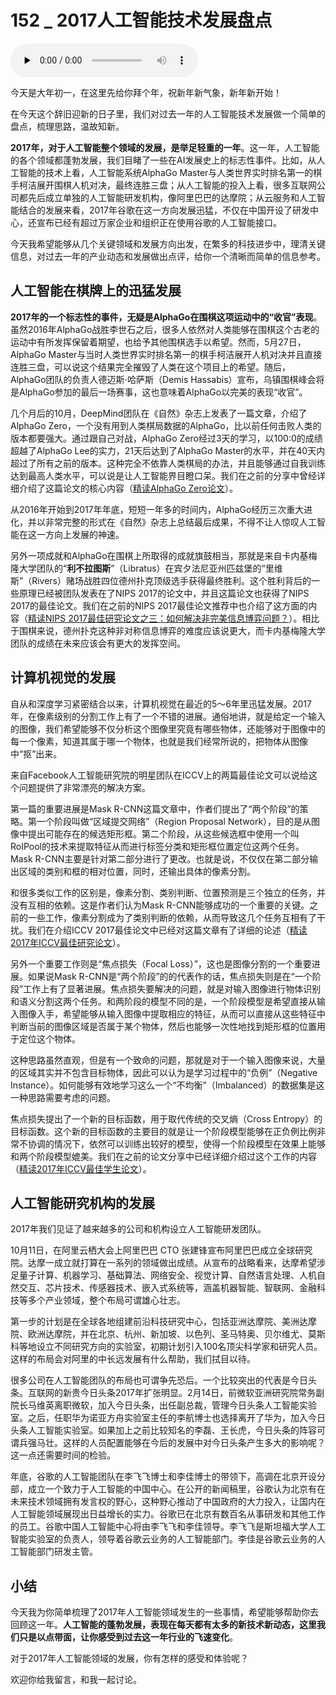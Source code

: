 # 152 _ 2017人工智能技术发展盘点

<audio id="audio" title="152 | 2017人工智能技术发展盘点" controls="" preload="none"><source id="mp3" src="https://static001.geekbang.org/resource/audio/0f/99/0f5c193cf22f6807fd174eb2e0398d99.mp3"></audio>

今天是大年初一，在这里先给你拜个年，祝新年新气象，新年新开始！

在今天这个辞旧迎新的日子里，我们对过去一年的人工智能技术发展做一个简单的盘点，梳理思路，温故知新。

**2017年，对于人工智能整个领域的发展，是举足轻重的一年**。这一年，人工智能的各个领域都蓬勃发展，我们目睹了一些在AI发展史上的标志性事件。比如，从人工智能的技术上看，人工智能系统AlphaGo Master与人类世界实时排名第一的棋手柯洁展开围棋人机对决，最终连胜三盘；从人工智能的投入上看，很多互联网公司都先后成立单独的人工智能研发机构，像阿里巴巴的达摩院；从云服务和人工智能结合的发展来看，2017年谷歌在这一方向发展迅猛，不仅在中国开设了研发中心，还宣布已经有超过万家企业和组织正在使用谷歌的人工智能接口。

今天我希望能够从几个关键领域和发展方向出发，在繁多的科技进步中，理清关键信息，对过去一年的产业动态和发展做出点评，给你一个清晰而简单的信息参考。

## 人工智能在棋牌上的迅猛发展

**2017年的一个标志性的事件，无疑是AlphaGo在围棋这项运动中的“收官”表现**。虽然2016年AlphaGo战胜李世石之后，很多人依然对人类能够在围棋这个古老的运动中有所发挥保留着期望，也给予其他围棋选手以希望。然而，5月27日，AlphaGo Master与当时人类世界实时排名第一的棋手柯洁展开人机对决并且直接连胜三盘，可以说这个结果完全摧毁了人类在这个项目上的希望。随后，AlphaGo团队的负责人德迈斯⋅哈萨斯（Demis Hassabis）宣布，乌镇围棋峰会将是AlphaGo参加的最后一场赛事，这也意味着AlphaGo以完美的表现“收官”。

几个月后的10月，DeepMind团队在《自然》杂志上发表了一篇文章，介绍了AlphaGo Zero，一个没有用到人类棋局数据的AlphaGo，比以前任何击败人类的版本都要强大。通过跟自己对战，AlphaGo Zero经过3天的学习，以100:0的成绩超越了AlphaGo Lee的实力，21天后达到了AlphaGo Master的水平，并在40天内超过了所有之前的版本。这种完全不依靠人类棋局的办法，并且能够通过自我训练达到最高人类水平，可以说是让人工智能界目瞪口呆。我们在之前的分享中曾经详细介绍了这篇论文的核心内容（[精读AlphaGo Zero论文](https://time.geekbang.org/column/article/654)）。

从2016年开始到2017年年底，短短一年多的时间内，AlphaGo经历三次重大进化，并以非常完整的形式在《自然》杂志上总结最后成果，不得不让人惊叹人工智能在这一方向上发展的神速。

另外一项成就和AlphaGo在围棋上所取得的成就旗鼓相当，那就是来自卡内基梅隆大学团队的“**利不拉图斯**”（Libratus）在宾夕法尼亚州匹兹堡的“里维斯”（Rivers）赌场战胜四位德州扑克顶级选手获得最终胜利。这个胜利背后的一些原理已经被团队发表在了NIPS 2017的论文中，并且这篇论文也获得了NIPS 2017的最佳论文。我们在之前的NIPS 2017最佳论文推荐中也介绍了这方面的内容（[精读NIPS 2017最佳研究论文之三：如何解决非完美信息博弈问题？](https://time.geekbang.org/column/article/3211)）。相比于围棋来说，德州扑克这种非对称信息博弈的难度应该说更大，而卡内基梅隆大学团队的成绩在未来应该会有更大的发挥空间。

## 计算机视觉的发展

自从和深度学习紧密结合以来，计算机视觉在最近的5～6年里迅猛发展。2017年，在像素级别的分割工作上有了一个不错的进展。通俗地讲，就是给定一个输入的图像，我们希望能够不仅分析这个图像里究竟有哪些物体，还能够对于图像中的每一个像素，知道其属于哪一个物体，也就是我们经常所说的，把物体从图像中“抠”出来。

来自Facebook人工智能研究院的明星团队在ICCV上的两篇最佳论文可以说给这个问题提供了非常漂亮的解决方案。

第一篇的重要进展是Mask R-CNN这篇文章中，作者们提出了“两个阶段”的策略。第一个阶段叫做“区域提交网络”（Region Proposal Network），目的是从图像中提出可能存在的候选矩形框。第二个阶段，从这些候选框中使用一个叫RoIPool的技术来提取特征从而进行标签分类和矩形框位置定位这两个任务。Mask R-CNN主要是针对第二部分进行了更改。也就是说，不仅仅在第二部分输出区域的类别和框的相对位置，同时，还输出具体的像素分割。

和很多类似工作的区别是，像素分割、类别判断、位置预测是三个独立的任务，并没有互相的依赖。这是作者们认为Mask R-CNN能够成功的一个重要的关键。之前的一些工作，像素分割成为了类别判断的依赖，从而导致这几个任务互相有了干扰。我们在介绍ICCV 2017最佳论文中已经对这篇文章有了详细的论述（[精读2017年ICCV最佳研究论文](https://time.geekbang.org/column/article/2681)）。

另外一个重要工作则是“焦点损失（Focal Loss）”，这也是图像分割的一个重要进展。如果说Mask R-CNN是“两个阶段”的的代表作的话，焦点损失则是在“一个阶段”工作上有了显著进展。焦点损失要解决的问题，就是对输入图像进行物体识别和语义分割这两个任务。和两阶段的模型不同的是，一个阶段模型是希望直接从输入图像入手，希望能够从输入图像中提取相应的特征，从而可以直接从这些特征中判断当前的图像区域是否属于某个物体，然后也能够一次性地找到矩形框的位置用于定位这个物体。

这种思路虽然直观，但是有一个致命的问题，那就是对于一个输入图像来说，大量的区域其实并不包含目标物体，因此可以认为是学习过程中的“负例”（Negative Instance）。如何能够有效地学习这么一个“不均衡”（Imbalanced）的数据集是这一种思路需要考虑的问题。

焦点损失提出了一个新的目标函数，用于取代传统的交叉熵（Cross Entropy）的目标函数。这个新的目标函数的主要目的就是让一个阶段模型能够在正负例比例非常不协调的情况下，依然可以训练出较好的模型，使得一个阶段模型在效果上能够和两个阶段模型媲美。我们在之前的论文分享中已经详细介绍过这个工作的内容（[精读2017年ICCV最佳学生论文](https://time.geekbang.org/column/article/2717)）。

## 人工智能研究机构的发展

2017年我们见证了越来越多的公司和机构设立人工智能研发团队。

10月11日，在阿里云栖大会上阿里巴巴 CTO 张建锋宣布阿里巴巴成立全球研究院。达摩一成立就打算在一系列的领域做出成绩。从宣布的战略看来，达摩希望涉足量子计算、机器学习、基础算法、网络安全、视觉计算、自然语言处理、人机自然交互、芯片技术、传感器技术、嵌入式系统等，涵盖机器智能、智联网、金融科技等多个产业领域，整个布局可谓雄心壮志。

第一步的计划是在全球各地组建前沿科技研究中心，包括亚洲达摩院、美洲达摩院、欧洲达摩院，并在北京、杭州、新加坡、以色列、圣马特奥、贝尔维尤、莫斯科等地设立不同研究方向的实验室，初期计划引入100名顶尖科学家和研究人员。这样的布局会对阿里的中长远发展有什么帮助，我们拭目以待。

很多公司在人工智能团队的布局也可谓争先恐后。一个比较突出的代表是今日头条。互联网的新贵今日头条2017年扩张明显。2月14日，前微软亚洲研究院常务副院长马维英离职微软，加入今日头条，出任副总裁，管理今日头条人工智能实验室。之后，任职华为诺亚方舟实验室主任的李航博士也选择离开了华为，加入今日头条人工智能实验室。如果加上之前比较知名的李磊、王长虎，今日头条的阵容可谓兵强马壮。这样的人员配置能够在今后的发展中对今日头条产生多大的影响呢？这一点还需要时间的检验。

年底，谷歌的人工智能团队在李飞飞博士和李佳博士的带领下，高调在北京开设分部，成立一个致力于人工智能的中国中心。在公开的新闻稿里，谷歌认为北京有在未来技术领域拥有发言权的野心，这种野心推动了中国政府的大力投入，让国内在人工智能领域展现出日益增长的实力。谷歌已在北京有数百名从事研发和其他工作的员工。谷歌中国人工智能中心将由李飞飞和李佳领导。李飞飞是斯坦福大学人工智能实验室的负责人，领导着谷歌云业务的人工智能部门。李佳是谷歌云业务的人工智能部门研发主管。

## 小结

今天我为你简单梳理了2017年人工智能领域发生的一些事情，希望能够帮助你去回顾这一年。**人工智能的蓬勃发展，表现在每天都有太多的新技术新动态，这里我们只是以点带面，让你感受到过去这一年行业的飞速变化**。

对于2017年人工智能领域的发展，你有怎样的感受和体验呢？

欢迎你给我留言，和我一起讨论。


